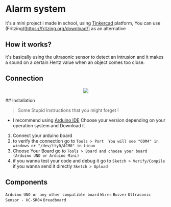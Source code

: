 # Alarm system

it's a mini project i made in school, using [Tinkercad](https://www.tinkercad.com) platform, 
You can use (Fritzing)[https://fritzing.org/download/] as an alternative

## How it works? 

it's basically using the ultrasonic sensor to detect an intrusion and it makes a sound on a certain Hertz value when an object comes too close.

## Connection

<p align="center">
  <img src="https://i.imgur.com/eadw19C.png"/>
</p>


## Installation 

> Some Stupid Instructions that you might forget !

- I recommend using [Arduino IDE](https://www.arduino.cc/en/software) Choose your version depending on your operation system and Download it 
1. Connect your arduino board
2. to verify the connection go to ```Tools > Port  You will see "COM4" in windows or "/dev/tty0/ACM0" in Linux```  
3. Choose Your Board go to ```Tools > Board and choose your board (Arduino UNO or Arduino Mini)```
4. if you wanna test your code and debug it go to ```Sketch > Verify/Compile``` if you wanna send it directly ```Sketch > Upload```

## Components 

`Arduino UNO or any other compatible board`
`Wires`
`Buzzer`
`Ultrasonic Sensor - HC-SR04`
`Breadboard`